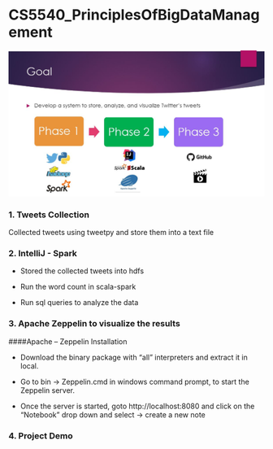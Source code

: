 # CS5540_PrinciplesOfBigDataManagement

![alt text](https://github.com/Ruthvicp/CS5540_PrinciplesOfBigDataManagement/blob/master/images/goal.JPG)

### 1. Tweets Collection

Collected tweets using tweetpy and store them into a text file

### 2. IntelliJ - Spark

* Stored the collected tweets into hdfs

* Run the word count in scala-spark 

* Run sql queries to analyze the data

### 3. Apache Zeppelin to visualize the results

####Apache – Zeppelin Installation

* Download the binary package with “all” interpreters and extract it in local.

* Go to bin ->  Zeppelin.cmd in windows command prompt, to start the Zeppelin server.

* Once the server is started, goto http://localhost:8080 and click on the “Notebook” drop down and select ->  create a new note

### 4. Project Demo




